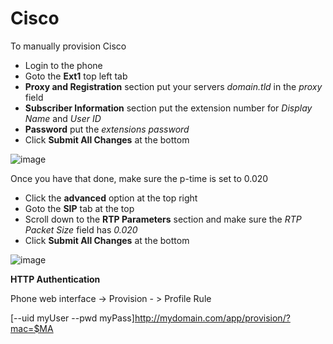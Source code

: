 # Cisco

To manually provision Cisco

-   Login to the phone
-   Goto the **Ext1** top left tab
-   **Proxy and Registration** section put your servers *domain.tld* in
    the *proxy* field
-   **Subscriber Information** section put the extension number for
    *Display Name* and *User ID*
-   **Password** put the *extensions password*
-   Click **Submit All Changes** at the bottom

![image](../../_static/images/fusionpbx_provision_manual_cisco.jpg)

Once you have that done, make sure the p-time is set to 0.020

-   Click the **advanced** option at the top right
-   Goto the **SIP** tab at the top
-   Scroll down to the **RTP Parameters** section and make sure the *RTP
    Packet Size* field has *0.020*
-   Click **Submit All Changes** at the bottom

![image](../../_static/images/fusionpbx_provision_manual_cisco1.jpg)

**HTTP Authentication**

Phone web interface -\> Provision - \> Profile Rule

\[\--uid myUser \--pwd
myPass\]<http://mydomain.com/app/provision/?mac=$MA>
